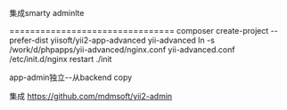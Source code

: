 集成smarty adminlte


================================
composer create-project --prefer-dist yiisoft/yii2-app-advanced yii-advanced
ln -s /work/d/phpapps/yii-advanced/nginx.conf yii-advanced.conf
/etc/init.d/nginx restart
./init

app-admin独立--从backend copy

集成 https://github.com/mdmsoft/yii2-admin


